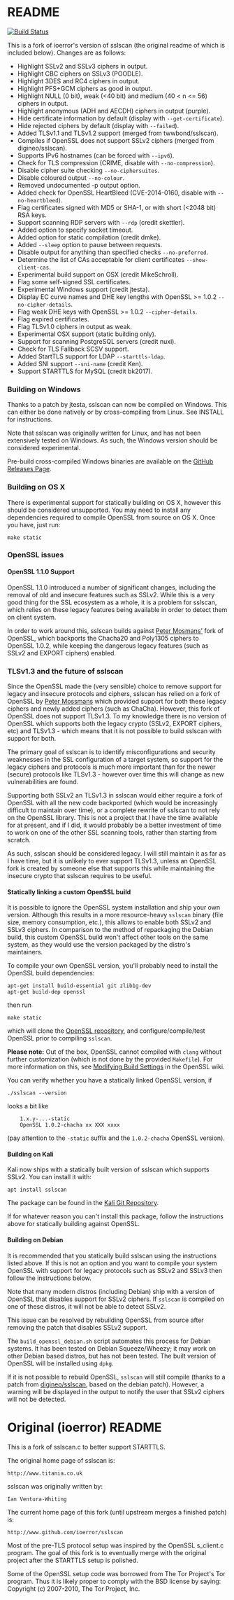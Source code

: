 # README

[![Build Status](https://travis-ci.org/rbsec/sslscan.svg?branch=master)](https://travis-ci.org/rbsec/sslscan)

This is a fork of ioerror's version of sslscan (the original readme of which is included below). Changes are as follows:

* Highlight SSLv2 and SSLv3 ciphers in output.
* Highlight CBC ciphers on SSLv3 (POODLE).
* Highlight 3DES and RC4 ciphers in output.
* Highlight PFS+GCM ciphers as good in output.
* Highlight NULL (0 bit), weak (<40 bit) and medium (40 < n <= 56) ciphers in output.
* Highlight anonymous (ADH and AECDH) ciphers in output (purple).
* Hide certificate information by default (display with `--get-certificate`).
* Hide rejected ciphers by default (display with `--failed`).
* Added TLSv1.1 and TLSv1.2 support (merged from twwbond/sslscan).
* Compiles if OpenSSL does not support SSLv2 ciphers (merged from digineo/sslscan).
* Supports IPv6 hostnames (can be forced with `--ipv6`).
* Check for TLS compression (CRIME, disable with `--no-compression`).
* Disable cipher suite checking `--no-ciphersuites`.
* Disable coloured output `--no-colour`.
* Removed undocumented -p output option.
* Added check for OpenSSL HeartBleed (CVE-2014-0160, disable with `--no-heartbleed`).
* Flag certificates signed with MD5 or SHA-1, or with short (<2048 bit) RSA keys.
* Support scanning RDP servers with `--rdp` (credit skettler).
* Added option to specify socket timeout.
* Added option for static compilation (credit dmke).
* Added `--sleep` option to pause between requests.
* Disable output for anything than specified checks `--no-preferred`.
* Determine the list of CAs acceptable for client certificates `--show-client-cas`.
* Experimental build support on OSX (credit MikeSchroll).
* Flag some self-signed SSL certificates.
* Experimental Windows support (credit jtesta).
* Display EC curve names and DHE key lengths with OpenSSL >= 1.0.2 `--no-cipher-details`.
* Flag weak DHE keys with OpenSSL >= 1.0.2 `--cipher-details`.
* Flag expired certificates.
* Flag TLSv1.0 ciphers in output as weak.
* Experimental OSX support (static building only).
* Support for scanning PostgreSQL servers (credit nuxi).
* Check for TLS Fallback SCSV support.
* Added StartTLS support for LDAP `--starttls-ldap`.
* Added SNI support `--sni-name` (credit Ken).
* Support STARTTLS for MySQL (credit bk2017).

### Building on Windows
Thanks to a patch by jtesta, sslscan can now be compiled on Windows. This can
either be done natively or by cross-compiling from Linux. See INSTALL for
instructions.

Note that sslscan was originally written for Linux, and has not been extensively
tested on Windows. As such, the Windows version should be considered experimental.

Pre-build cross-compiled Windows binaries are available on the [GitHub Releases Page](https://github.com/rbsec/sslscan/releases).


### Building on OS X
There is experimental support for statically building on OS X, however this
should be considered unsupported. You may need to install any dependencies
required to compile OpenSSL from source on OS X. Once you have, just run:

    make static

### OpenSSL issues

#### OpenSSL 1.1.0 Support
OpenSSL 1.1.0 introduced a number of significant changes, including the removal
of old and insecure features such as SSLv2. While this is a very good thing for
the SSL ecosystem as a whole, it is a problem for sslscan, which relies on
these legacy features being available in order to detect them on client system.

In order to work around this, sslscan builds against [Peter Mosmans'](https://github.com/PeterMosmans/openssl)
fork of OpenSSL, which backports the Chacha20 and Poly1305 ciphers to OpenSSL
1.0.2, while keeping the dangerous legacy features (such as SSLv2 and EXPORT
ciphers) enabled.

### TLSv1.3 and the future of sslscan

Since the OpenSSL made the (very sensible) choice to remove support for legacy
and insecure protocols and ciphers, sslscan has relied on a fork of OpenSSL by
[Peter Mossmans](https://github.com/PeterMosmans/openssl) which provided support
for both these legacy ciphers and newly added ciphers (such as ChaCha). However,
this fork of OpenSSL does not support TLSv1.3. To my knowledge there is no
version of OpenSSL which supports both the legacy crypto (SSLv2, EXPORT ciphers,
etc) and TLSv1.3 - which means that it is not possible to build sslscan with
support for both.

The primary goal of sslscan is to identify misconfigurations and security
weaknesses in the SSL configuration of a target system, so support for the
legacy ciphers and protocols is much more important than for the newer
(secure) protocols like TLSv1.3 - however over time this will change as
new vulnerabilities are found.

Supporting both SSLv2 an TLSv1.3 in sslscan would either require a fork of
OpenSSL with all the new code backported (which would be increasingly difficult
to maintain over time), or a complete rewrite of sslscan to not rely on the
OpenSSL library. This is not a project that I have the time available for
at present, and if I did, it would probably be a better investment of time
to work on one of the other SSL scanning tools, rather than starting from scratch.

As such, sslscan should be considered  legacy. I will still maintain it as far
as I have time, but it is unlikely to ever support TLSv1.3,  unless an OpenSSL
fork is created by someone else that supports this while maintaining the insecure
crypto that sslscan requires to be useful.

#### Statically linking a custom OpenSSL build

It is possible to ignore the OpenSSL system installation and ship your own
version. Although this results in a more resource-heavy `sslscan` binary
(file size, memory consumption, etc.), this allows to enable both SSLv2 and
SSLv3 ciphers. In comparison to the method of repackaging the
Debian build, this custom OpenSSL build won't affect other tools on the same
system, as they would use the version packaged by the distro's maintainers.

To compile your own OpenSSL version, you'll probably need to install the
OpenSSL build dependencies:

    apt-get install build-essential git zlib1g-dev
    apt-get build-dep openssl

then run

    make static

which will clone the [OpenSSL repository](https://github.com/openssl/openssl),
and configure/compile/test OpenSSL prior to compiling `sslscan`.

**Please note:** Out of the box, OpenSSL cannot compiled with `clang` without
further customization (which is not done by the provided `Makefile`).
For more information on this, see [Modifying Build Settings](http://wiki.openssl.org/index.php/Compilation_and_Installation#Modifying_Build_Settings)
in the OpenSSL wiki.

You can verify whether you have a statically linked OpenSSL version, if

    ./sslscan --version

looks a bit like

        1.x.y-...-static
        OpenSSL 1.0.2-chacha xx XXX xxxx

(pay attention to the `-static` suffix and the `1.0.2-chacha` OpenSSL version).


#### Building on Kali
Kali now ships with a statically built version of sslscan which supports SSLv2.
You can install it with:

    apt install sslscan

The package can be found in the [Kali Git Repository](https://gitlab.com/kalilinux/packages/sslscan).

If for whatever reason you can't install this package, follow the instructions
above for statically building against OpenSSL.

#### Building on Debian
It is recommended that you statically build sslscan using the instructions listed
above. If this is not an option and you want to compile your system OpenSSL
with support for legacy protocols such as SSLv2 and SSLv3 then follow the
instructions below.

Note that many modern distros (including Debian) ship with a version of OpenSSL
that disables support for SSLv2 ciphers. If `sslscan` is compiled on one of
these distros, it will not be able to detect SSLv2.

This issue can be resolved by rebuilding OpenSSL from source after removing
the patch that disables SSLv2 support.

The `build_openssl_debian.sh` script automates this process for Debian systems.
It has been tested on Debian Squeeze/Wheezy; it may work on other
Debian based distros, but has not been tested. The built version of OpenSSL
will be installed using `dpkg`.

If it is not possible to rebuild OpenSSL, `sslscan` will still compile
(thanks to a patch from [digineo/sslscan](https://github.com/digineo/sslscan),
based on the debian patch). However, a warning will be displayed in the
output to notify the user that SSLv2 ciphers will not be detected.

# Original (ioerror) README
This is a fork of sslscan.c to better support STARTTLS.

The original home page of sslscan is:

    http://www.titania.co.uk

sslscan was originally written by:

    Ian Ventura-Whiting

The current home page of this fork (until upstream merges a finished patch) is:

    http://www.github.com/ioerror/sslscan

Most of the pre-TLS protocol setup was inspired by the OpenSSL s_client.c
program. The goal of this fork is to eventually merge with the original
project after the STARTTLS setup is polished.

Some of the OpenSSL setup code was borrowed from The Tor Project's Tor program.
Thus it is likely proper to comply with the BSD license by saying:
    Copyright (c) 2007-2010, The Tor Project, Inc.
